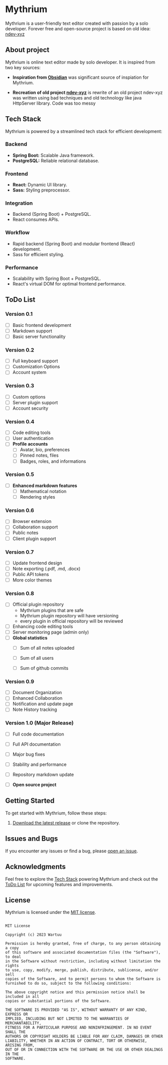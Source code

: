 # Mythrium

Mythrium is a user-friendly text editor created with passion by a solo developer. Forever free and open-source
project is based on old idea: [ndev-xyz](https://github.com/wartuu/ndev-xyz)

## About project

Mythrium is online text editor made by solo developer. It is inspired from two key sources:

* **Inspiration from [Obsidian](https://obsidian.md/)** was significant source of inspiation for Mythrium.

* **Recreation of old project [ndev-xyz](https://github.com/wartuu/ndev-xyz)** is rewrite of an old project
ndev-xyz was written using bad techniques and old technology like java HttpServer library. Code was too messy 





## Tech Stack

Mythrium is powered by a streamlined tech stack for efficient development:

### Backend

- **Spring Boot:** Scalable Java framework.
- **PostgreSQL:** Reliable relational database.

### Frontend

- **React:** Dynamic UI library.
- **Sass:** Styling preprocessor.

### Integration

- Backend (Spring Boot) + PostgreSQL.
- React consumes APIs.

### Workflow

- Rapid backend (Spring Boot) and modular frontend (React) development.
- Sass for efficient styling.

### Performance

- Scalability with Spring Boot + PostgreSQL.
- React's virtual DOM for optimal frontend performance.


## ToDo List

### Version 0.1
- [ ] Basic frontend development
- [ ] Markdown support
- [ ] Basic server functionality

### Version 0.2
- [ ] Full keyboard support
- [ ] Customization Options
- [ ] Account system

### Version 0.3
- [ ] Custom options
- [ ] Server plugin support
- [ ] Account security

### Version 0.4
- [ ] Code editing tools
- [ ] User authentication
- [ ] **Profile accounts**
    - [ ] Avatar, bio, preferences
    - [ ] Pinned notes, files
    - [ ] Badges, roles, and informations

### Version 0.5
- [ ] **Enhanced markdown features**
    - [ ] Mathematical notation
    - [ ] Rendering styles

### Version 0.6
- [ ] Browser extension
- [ ] Collaboration support
- [ ] Public notes
- [ ] Client plugin support

### Version 0.7
- [ ] Update frontend design
- [ ] Note exporting (.pdf, .md, .docx)
- [ ] Public API tokens
- [ ] More color themes

### Version 0.8
- [ ] Official plugin repository
    * Mythrium plugins that are safe
    * Mythrium plugin repository will have versioning
    * every plugin in official repository will be reviewed
- [ ] Enhancing code editing tools
- [ ] Server monitoring page (admin only)
- [ ] **Global statistics**
    - [ ] Sum of all notes uploaded
    - [ ] Sum of all users
    - [ ] Sum of github commits


### Version 0.9
- [ ] Document Organization
- [ ] Enhanced Collaboration
- [ ] Notification and update page
- [ ] Note History tracking

### Version 1.0 (Major Release)
- [ ] Full code documentation
- [ ] Full API documentation
- [ ] Major bug fixes
- [ ] Stability and performance
- [ ] Repository markdown update
- [ ] **Open source project**


## Getting Started

To get started with Mythrium, follow these steps:

1. [Download the latest release](#) or clone the repository.

## Issues and Bugs

If you encounter any issues or find a bug, please [open an issue](https://github.com/wartuu/mythrium/issues).

## Acknowledgments

Feel free to explore the [Tech Stack](#tech-stack) powering Mythrium and check out the [ToDo List](#todo-list) for upcoming features and improvements.





## License

Mythrium is licensed under the [MIT license](LICENSE).

```

MIT License

Copyright (c) 2023 Wartuu

Permission is hereby granted, free of charge, to any person obtaining a copy
of this software and associated documentation files (the "Software"), to deal
in the Software without restriction, including without limitation the rights
to use, copy, modify, merge, publish, distribute, sublicense, and/or sell
copies of the Software, and to permit persons to whom the Software is
furnished to do so, subject to the following conditions:

The above copyright notice and this permission notice shall be included in all
copies or substantial portions of the Software.

THE SOFTWARE IS PROVIDED "AS IS", WITHOUT WARRANTY OF ANY KIND, EXPRESS OR
IMPLIED, INCLUDING BUT NOT LIMITED TO THE WARRANTIES OF MERCHANTABILITY,
FITNESS FOR A PARTICULAR PURPOSE AND NONINFRINGEMENT. IN NO EVENT SHALL THE
AUTHORS OR COPYRIGHT HOLDERS BE LIABLE FOR ANY CLAIM, DAMAGES OR OTHER
LIABILITY, WHETHER IN AN ACTION OF CONTRACT, TORT OR OTHERWISE, ARISING FROM,
OUT OF OR IN CONNECTION WITH THE SOFTWARE OR THE USE OR OTHER DEALINGS IN THE
SOFTWARE.


```